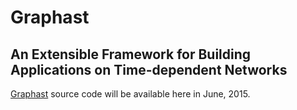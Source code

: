 # Graphast
## An Extensible Framework for Building Applications on Time-dependent Networks

[Graphast](http://arida.github.io/graphast) source code will be available here in June, 2015.


